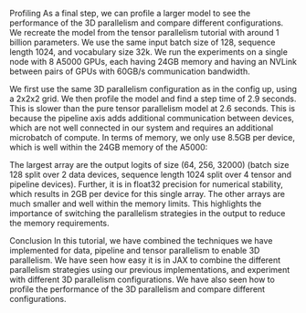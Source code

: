 Profiling
As a final step, we can profile a larger model to see the performance of the 3D parallelism and compare different configurations. We recreate the model from the tensor parallelism tutorial with around 1 billion parameters. We use the same input batch size of 128, sequence length 1024, and vocabulary size 32k. We run the experiments on a single node with 8 A5000 GPUs, each having 24GB memory and having an NVLink between pairs of GPUs with 60GB/s communication bandwidth.

We first use the same 3D parallelism configuration as in the config up, using a 2x2x2 grid. We then profile the model and find a step time of 2.9 seconds. This is slower than the pure tensor parallelism model at 2.6 seconds. This is because the pipeline axis adds additional communication between devices, which are not well connected in our system and requires an additional microbatch of compute. In terms of memory, we only use 8.5GB per device, which is well within the 24GB memory of the A5000:

The largest array are the output logits of size (64, 256, 32000) (batch size 128 split over 2 data devices, sequence length 1024 split over 4 tensor and pipeline devices). Further, it is in float32 precision for numerical stability, which results in 2GB per device for this single array. The other arrays are much smaller and well within the memory limits. This highlights the importance of switching the parallelism strategies in the output to reduce the memory requirements.

Conclusion
In this tutorial, we have combined the techniques we have implemented for data, pipeline and tensor parallelism to enable 3D parallelism. We have seen how easy it is in JAX to combine the different parallelism strategies using our previous implementations, and experiment with different 3D parallelism configurations. We have also seen how to profile the performance of the 3D parallelism and compare different configurations.
